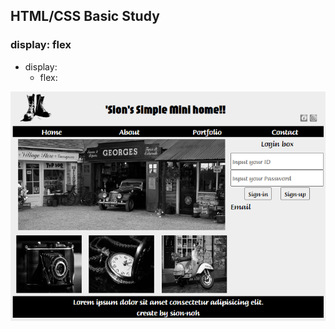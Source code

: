 ## HTML/CSS Basic Study

### display: flex

- display:
  - flex:

![basic_01_html](HTML_CSS_Basic01.png)

 